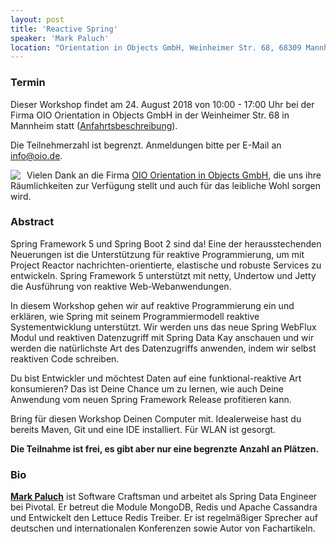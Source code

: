 ```yaml
---
layout: post
title: 'Reactive Spring'
speaker: 'Mark Paluch'
location: "Orientation in Objects GmbH, Weinheimer Str. 68, 68309 Mannheim"
---
```


### Termin

Dieser Workshop findet am 24. August 2018 von 10:00 - 17:00 Uhr bei der Firma OIO Orientation in Objects GmbH in der Weinheimer Str. 68 in Mannheim statt ([Anfahrtsbeschreibung](http://www.oio.de/unternehmen/kontakt/anfahrt.htm)).

Die Teilnehmerzahl ist begrenzt. Anmeldungen bitte per E-Mail an [info@oio.de](mailto:info@oio.de).

<a href="http://www.oio.de/"><img src="/public/img/oio-logo.png" style="float:left; padding-right:10px;" /></a>
Vielen Dank an die Firma [OIO Orientation in Objects GmbH](http://www.oio.de/), die uns ihre Räumlichkeiten zur Verfügung stellt und auch für das leibliche Wohl sorgen wird.

### Abstract

Spring Framework 5 und Spring Boot 2 sind da! Eine der herausstechenden Neuerungen ist die Unterstützung für reaktive Programmierung, um mit Project Reactor nachrichten-orientierte, elastische und robuste Services zu entwickeln. Spring Framework 5 unterstützt mit netty, Undertow und Jetty die Ausführung von reaktive Web-Webanwendungen.

In diesem Workshop gehen wir auf reaktive Programmierung ein und erklären, wie Spring mit seinem Programmiermodell reaktive Systementwicklung unterstützt. Wir werden uns das neue Spring WebFlux Modul und reaktiven Datenzugriff mit Spring Data Kay anschauen und wir werden die natürlichste Art des Datenzugriffs anwenden, indem wir selbst reaktiven Code schreiben.

Du bist Entwickler und möchtest Daten auf eine funktional-reaktive Art konsumieren? Das ist Deine Chance um zu lernen, wie auch Deine Anwendung vom neuen Spring Framework Release profitieren kann.

Bring für diesen Workshop Deinen Computer mit. Idealerweise hast du bereits Maven, Git und eine IDE installiert. Für WLAN ist gesorgt. 

__Die Teilnahme ist frei, es gibt aber nur eine begrenzte Anzahl an Plätzen.__

### Bio

[__Mark Paluch__](https://twitter.com/mp911de) ist Software Craftsman und arbeitet als Spring Data Engineer bei Pivotal. Er betreut die Module MongoDB, Redis und Apache Cassandra und Entwickelt den Lettuce Redis Treiber. Er ist regelmäßiger Sprecher auf deutschen und internationalen Konferenzen sowie Autor von Fachartikeln.
